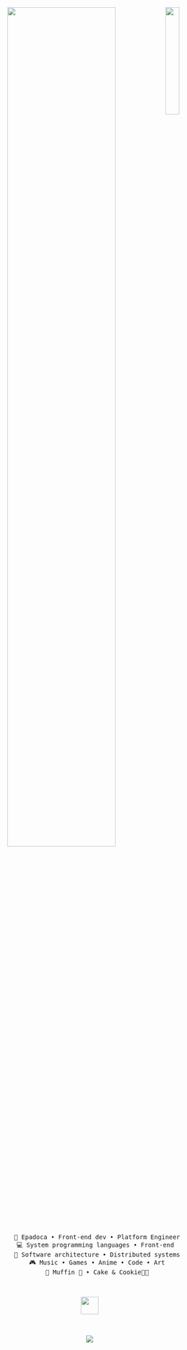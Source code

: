 <div align="center">
<img src="https://images.unsplash.com/photo-1597239450996-ea7c2c564412?q=80&w=1887&auto=format&fit=crop&ixlib=rb-4.0.3&ixid=M3wxMjA3fDB8MHxwaG90by1wYWdlfHx8fGVufDB8fHx8fA%3D%3D" width="25%" align="right" />
<img src="https://readme-typing-svg.demolab.com?font=Inconsolata&weight=500&size=50&duration=4000&pause=300&color=A7A459&center=true&vCenter=true&multiline=true&repeat=false&random=false&width=1300&height=240&lines=Hello;I'm+Eduardo%2C+a+Front-end+Developer+and+animal+lover+%E2%9C%A9" width="70%" />

<br><br>
<pre>
    💼 Epadoca • Front-end dev • Platform Engineer
    💻 System programming languages • Front-end 
    📖 Software architecture • Distributed systems
    🎮 Music • Games • Anime • Code • Art
    🐾 Muffin 🐰 • Cake & Cookie🐤🐥
</pre>
<br><br>
<img src="https://raw.githubusercontent.com/innng/innng/master/assets/kyubey.gif" height="40" />
<br><br><br>
    
[![](https://img.shields.io/badge/linkedin-0a66c2)](https://www.linkedin.com/in/jose-eduardo-goncalves/)
</div>
